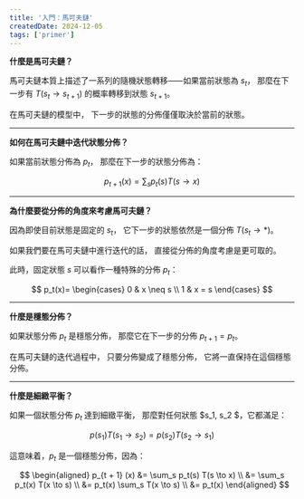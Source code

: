 ```yaml
---
title: '入門：馬可夫鏈'
createdDate: 2024-12-05
tags: ['primer']
---
```


**什麼是馬可夫鏈？**

馬可夫鏈本質上描述了一系列的隨機狀態轉移⸺如果當前狀態為 $s_t$，
那麼在下一步有 $T(s_t \to s_{t + 1})$ 的概率轉移到狀態 $s_{t + 1}$。

在馬可夫鏈的模型中，
下一步的狀態的分佈僅僅取決於當前的狀態。

---

**如何在馬可夫鏈中迭代狀態分佈？**

如果當前狀態分佈為 $p_t$，
那麼在下一步的狀態分佈為：

$$
p_{t + 1} (x)= \sum_s p_t(s) T(s \to x)
$$

---

**為什麼要從分佈的角度來考慮馬可夫鏈？**

因為即使目前狀態是固定的 $s_t$，
它下一步的狀態依然是一個分佈 $T(s_t \to *)$。

如果我們要在馬可夫鏈中進行迭代的話，
直接從分佈的角度考慮是更可取的。

此時，固定狀態 $s$ 可以看作一種特殊的分佈 $p_t$：

$$
p_t(x)=
\begin{cases}
0 & x \neq s \\
1 & x = s
\end{cases}
$$

---

**什麼是穩態分佈？**

如果狀態分佈 $p_t$ 是穩態分佈，
那麼它在下一步的分佈 $p_{t + 1} = p_t$。

在馬可夫鏈的迭代過程中，
只要分佈變成了穩態分佈，
它將一直保持在這個穩態分佈。

---

**什麼是細緻平衡？**

如果一個狀態分佈 $p_t$ 達到細緻平衡，
那麼對任何狀態 $s_1, s_2 $，它都滿足：

$$
p(s_1) T(s_1 \to s_2) = p(s_2) T(s_2 \to s_1)
$$

這意味着，$p_t$ 是一個穩態分佈，因為：

$$
\begin{aligned}
p_{t + 1} (x)
&= \sum_s p_t(s) T(s \to x) \\
&= \sum_s p_t(x) T(x \to s) \\
&= p_t(x) \sum_s T(x \to s) \\
&= p_t(x)
\end{aligned}
$$
